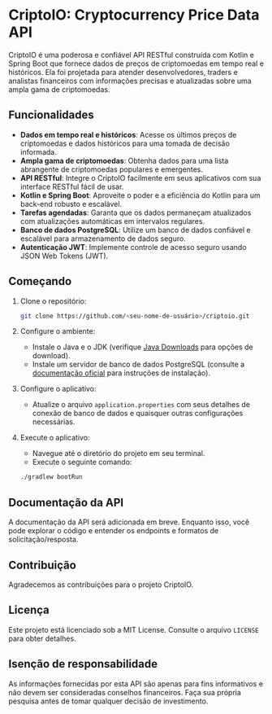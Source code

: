 # CriptoIO: Cryptocurrency Price Data API

CriptoIO é uma poderosa e confiável API RESTful construída com Kotlin e Spring Boot que fornece dados de preços de criptomoedas em tempo real e históricos. Ela foi projetada para atender desenvolvedores, traders e analistas financeiros com informações precisas e atualizadas sobre uma ampla gama de criptomoedas.

## Funcionalidades

- **Dados em tempo real e históricos**: Acesse os últimos preços de criptomoedas e dados históricos para uma tomada de decisão informada.
- **Ampla gama de criptomoedas**: Obtenha dados para uma lista abrangente de criptomoedas populares e emergentes.
- **API RESTful**: Integre o CriptoIO facilmente em seus aplicativos com sua interface RESTful fácil de usar.
- **Kotlin e Spring Boot**: Aproveite o poder e a eficiência do Kotlin para um back-end robusto e escalável.
- **Tarefas agendadas**: Garanta que os dados permaneçam atualizados com atualizações automáticas em intervalos regulares.
- **Banco de dados PostgreSQL**: Utilize um banco de dados confiável e escalável para armazenamento de dados seguro.
- **Autenticação JWT**: Implemente controle de acesso seguro usando JSON Web Tokens (JWT).

## Começando

1. Clone o repositório:

    ```bash
    git clone https://github.com/<seu-nome-de-usuário>/criptoio.git
    ```

2. Configure o ambiente:
    - Instale o Java e o JDK (verifique [Java Downloads](https://www.oracle.com/java/technologies/downloads/) para opções de download).
    - Instale um servidor de banco de dados PostgreSQL (consulte a [documentação oficial](https://www.postgresql.org/download/) para instruções de instalação).

3. Configure o aplicativo:
    - Atualize o arquivo `application.properties` com seus detalhes de conexão de banco de dados e quaisquer outras configurações necessárias.

4. Execute o aplicativo:
    - Navegue até o diretório do projeto em seu terminal.
    - Execute o seguinte comando:

    ```bash
    ./gradlew bootRun
    ```

## Documentação da API

A documentação da API será adicionada em breve. Enquanto isso, você pode explorar o código e entender os endpoints e formatos de solicitação/resposta.

## Contribuição

Agradecemos as contribuições para o projeto CriptoIO.

## Licença

Este projeto está licenciado sob a MIT License. Consulte o arquivo `LICENSE` para obter detalhes.

## Isenção de responsabilidade

As informações fornecidas por esta API são apenas para fins informativos e não devem ser consideradas conselhos financeiros. Faça sua própria pesquisa antes de tomar qualquer decisão de investimento.
